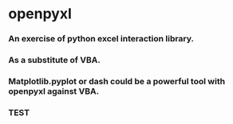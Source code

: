 # openpyxl

### An exercise of python excel interaction library.

### As a substitute of VBA.

### Matplotlib.pyplot or dash could be a powerful tool with openpyxl against VBA.

### TEST
